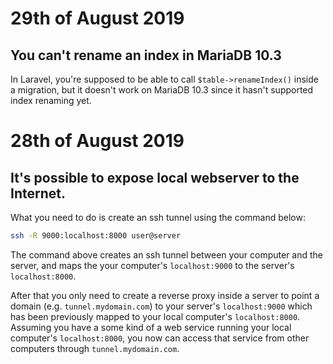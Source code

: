 # 29th of August 2019

## You can't rename an index in MariaDB 10.3
In Laravel, you're supposed to be able to call `$table->renameIndex()` inside a migration, but it doesn't work on MariaDB 10.3 since it hasn't supported index renaming yet.

# 28th of August 2019

## It's possible to expose local webserver to the Internet.
What you need to do is create an ssh tunnel using the command below:
```bash
ssh -R 9000:localhost:8000 user@server
```
The command above creates an ssh tunnel between your computer and the server, and maps the your computer's `localhost:9000` to the server's `localhost:8000`.


After that you only need to create a reverse proxy inside a server to point a domain (e.g. `tunnel.mydomain.com`) to your server's `localhost:9000` which has been previously mapped to your local computer's `localhost:8000`. Assuming you have a some kind of a web service running your local computer's `localhost:8000`, you now can access that service from other computers through `tunnel.mydomain.com`.
